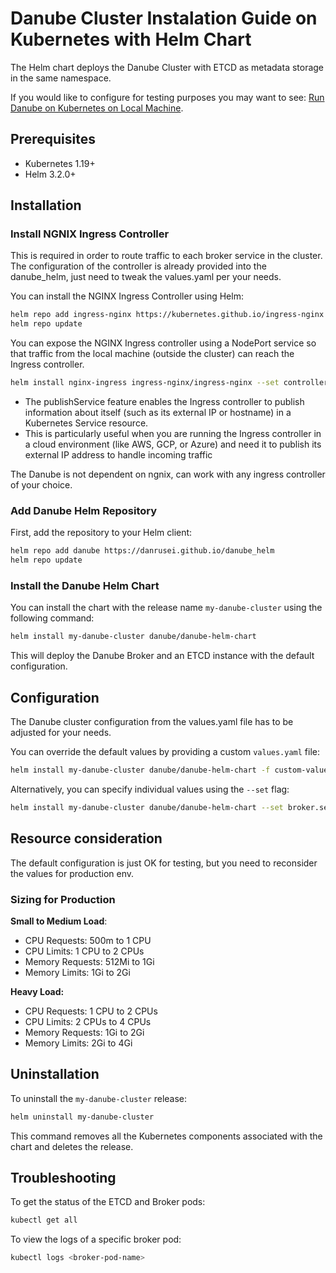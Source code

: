 # Danube Cluster Instalation Guide on Kubernetes with Helm Chart

The Helm chart deploys the Danube Cluster with ETCD as metadata storage in the same namespace.

If you would like to configure for testing purposes you may want to see: [Run Danube on Kubernetes on Local Machine](https://danube-docs.dev-state.com/getting_started/Danube_local_machine_k8s/).

## Prerequisites

- Kubernetes 1.19+
- Helm 3.2.0+

## Installation

### Install NGNIX Ingress Controller

This is required in order to route traffic to each broker service in the cluster. The configuration of the controller is already provided into the danube_helm, just need to tweak the values.yaml per your needs.

You can install the NGINX Ingress Controller using Helm:

```bash
helm repo add ingress-nginx https://kubernetes.github.io/ingress-nginx
helm repo update
```

You can expose the NGINX Ingress controller using a NodePort service so that traffic from the local machine (outside the cluster) can reach the Ingress controller.

```bash
helm install nginx-ingress ingress-nginx/ingress-nginx --set controller.publishService.enabled=true
```

- The publishService feature enables the Ingress controller to publish information about itself (such as its external IP or hostname) in a Kubernetes Service resource.
- This is particularly useful when you are running the Ingress controller in a cloud environment (like AWS, GCP, or Azure) and need it to publish its external IP address to handle incoming traffic

The Danube is not dependent on ngnix, can work with any ingress controller of your choice.

### Add Danube Helm Repository

First, add the repository to your Helm client:

```sh
helm repo add danube https://danrusei.github.io/danube_helm
helm repo update
```

### Install the Danube Helm Chart

You can install the chart with the release name `my-danube-cluster` using the following command:

```sh
helm install my-danube-cluster danube/danube-helm-chart
```

This will deploy the Danube Broker and an ETCD instance with the default configuration.

## Configuration

The Danube cluster configuration from the values.yaml file has to be adjusted for your needs.

You can override the default values by providing a custom `values.yaml` file:

```sh
helm install my-danube-cluster danube/danube-helm-chart -f custom-values.yaml
```

Alternatively, you can specify individual values using the `--set` flag:

```sh
helm install my-danube-cluster danube/danube-helm-chart --set broker.service.type="ClusterIP"
```

## Resource consideration

The default configuration is just OK for testing, but you need to reconsider the values for production env.

### Sizing for Production

**Small to Medium Load**:

- CPU Requests: 500m to 1 CPU
- CPU Limits: 1 CPU to 2 CPUs
- Memory Requests: 512Mi to 1Gi
- Memory Limits: 1Gi to 2Gi

**Heavy Load:**

- CPU Requests: 1 CPU to 2 CPUs
- CPU Limits: 2 CPUs to 4 CPUs
- Memory Requests: 1Gi to 2Gi
- Memory Limits: 2Gi to 4Gi

## Uninstallation

To uninstall the `my-danube-cluster` release:

```sh
helm uninstall my-danube-cluster
```

This command removes all the Kubernetes components associated with the chart and deletes the release.

## Troubleshooting

To get the status of the ETCD and Broker pods:

```sh
kubectl get all
```

To view the logs of a specific broker pod:

```sh
kubectl logs <broker-pod-name>
```
